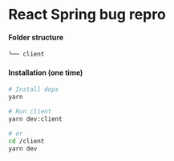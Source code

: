 <br />

# React Spring bug repro

#### Folder structure

```sh
└── client
```

#### Installation (one time)

```sh
# Install deps
yarn

# Run client
yarn dev:client

# or
cd /client
yarn dev
```
